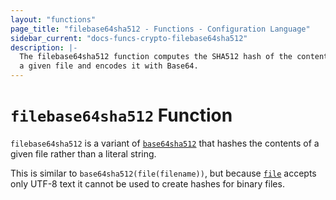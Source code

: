 ```yaml
---
layout: "functions"
page_title: "filebase64sha512 - Functions - Configuration Language"
sidebar_current: "docs-funcs-crypto-filebase64sha512"
description: |-
  The filebase64sha512 function computes the SHA512 hash of the contents of
  a given file and encodes it with Base64.
---
```


# `filebase64sha512` Function

`filebase64sha512` is a variant of [`base64sha512`](./base64sha512.html)
that hashes the contents of a given file rather than a literal string.

This is similar to `base64sha512(file(filename))`, but
because [`file`](./file.html) accepts only UTF-8 text it cannot be used to
create hashes for binary files.
